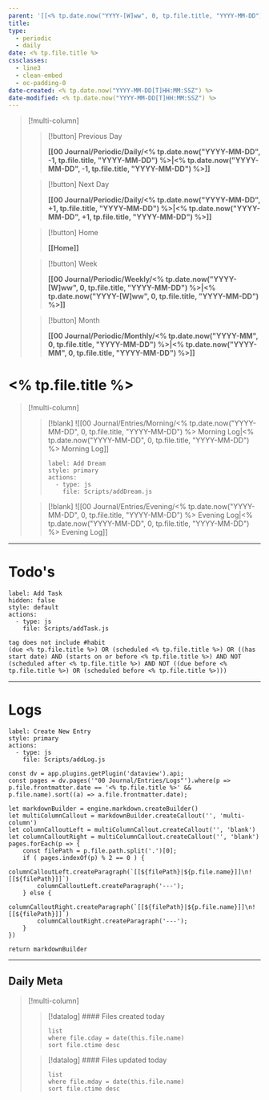 ```yaml
---
parent: '[[<% tp.date.now("YYYY-[W]ww", 0, tp.file.title, "YYYY-MM-DD") %>|<% tp.date.now("YYYY-[W]ww", 0, tp.file.title, "YYYY-MM-DD") %>]]'
title: 
type:
  - periodic
  - daily
date: <% tp.file.title %>
cssclasses:
  - line3
  - clean-embed
  - oc-padding-0
date-created: <% tp.date.now("YYYY-MM-DD[T]HH:MM:SSZ") %>
date-modified: <% tp.date.now("YYYY-MM-DD[T]HH:MM:SSZ") %>
---
```


> [!multi-column]
>
> > [!button]
> > Previous Day
> >
> > **[[00 Journal/Periodic/Daily/<% tp.date.now("YYYY-MM-DD", -1, tp.file.title, "YYYY-MM-DD") %>|<% tp.date.now("YYYY-MM-DD", -1, tp.file.title, "YYYY-MM-DD") %>]]**
>
> > [!button]
> > Next Day
> >
> > **[[00 Journal/Periodic/Daily/<% tp.date.now("YYYY-MM-DD", +1, tp.file.title, "YYYY-MM-DD") %>|<% tp.date.now("YYYY-MM-DD", +1, tp.file.title, "YYYY-MM-DD") %>]]**
>
> > [!button]
> > Home
> >
> > **[[Home]]**
>
> > [!button]
> > Week
> >
> > **[[00 Journal/Periodic/Weekly/<% tp.date.now("YYYY-[W]ww", 0, tp.file.title, "YYYY-MM-DD") %>|<% tp.date.now("YYYY-[W]ww", 0, tp.file.title, "YYYY-MM-DD") %>]]**
>
> > [!button]
> > Month
> >
> > **[[00 Journal/Periodic/Monthly/<% tp.date.now("YYYY-MM", 0, tp.file.title, "YYYY-MM-DD") %>|<% tp.date.now("YYYY-MM", 0, tp.file.title, "YYYY-MM-DD") %>]]**

# <% tp.file.title %>

> [!multi-column]
> > [!blank]
> > ![[00 Journal/Entries/Morning/<% tp.date.now("YYYY-MM-DD", 0, tp.file.title, "YYYY-MM-DD") %> Morning Log|<% tp.date.now("YYYY-MM-DD", 0, tp.file.title, "YYYY-MM-DD") %> Morning Log]]
> >
> > ```meta-bind-button
> > label: Add Dream
> > style: primary
> > actions:
> >   - type: js
> >     file: Scripts/addDream.js
> > ```
>
> > [!blank]
> > ![[00 Journal/Entries/Evening/<% tp.date.now("YYYY-MM-DD", 0, tp.file.title, "YYYY-MM-DD") %> Evening Log|<% tp.date.now("YYYY-MM-DD", 0, tp.file.title, "YYYY-MM-DD") %> Evening Log]]

---

# Todo's

```meta-bind-button
label: Add Task
hidden: false
style: default
actions:
  - type: js
    file: Scripts/addTask.js
```


```tasks
tag does not include #habit
(due <% tp.file.title %>) OR (scheduled <% tp.file.title %>) OR ((has start date) AND (starts on or before <% tp.file.title %>) AND NOT (scheduled after <% tp.file.title %>) AND NOT ((due before <% tp.file.title %>) OR (scheduled before <% tp.file.title %>)))
```

---

# Logs

```meta-bind-button
label: Create New Entry
style: primary
actions:
  - type: js
    file: Scripts/addLog.js
```

```js-engine
const dv = app.plugins.getPlugin('dataview').api;
const pages = dv.pages('"00 Journal/Entries/Logs"').where(p => p.file.frontmatter.date == '<% tp.file.title %>' && p.file.name).sort((a) => a.file.frontmatter.date);

let markdownBuilder = engine.markdown.createBuilder()
let multiColumnCallout = markdownBuilder.createCallout('', 'multi-column')
let columnCalloutLeft = multiColumnCallout.createCallout('', 'blank')
let columnCalloutRight = multiColumnCallout.createCallout('', 'blank')
pages.forEach(p => {
	const filePath = p.file.path.split('.')[0];
	if ( pages.indexOf(p) % 2 == 0 ) {
		columnCalloutLeft.createParagraph(`[[${filePath}|${p.file.name}]]\n![[${filePath}]]`)
		columnCalloutLeft.createParagraph('---');
	} else {
		columnCalloutRight.createParagraph(`[[${filePath}|${p.file.name}]]\n![[${filePath}]]`)
		columnCalloutRight.createParagraph('---');
	}
})

return markdownBuilder
```

---

## Daily Meta

> [!multi-column]
> > [!datalog] #### Files created today
> > ```dataview
> > list
> > where file.cday = date(this.file.name)
> > sort file.ctime desc
> > ```
>
> > [!datalog] #### Files updated today
> > ```dataview
> > list
> > where file.mday = date(this.file.name)
> > sort file.ctime desc
> > ```
